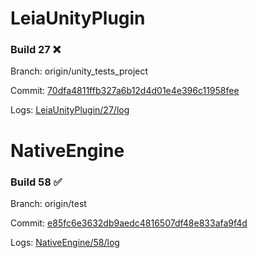 # LeiaUnityPlugin
### Build 27 :x:

Branch: origin/unity_tests_project

Commit: [70dfa4811ffb327a6b12d4d01e4e396c11958fee](https://github.com/LeiaInc/LeiaUnityPlugin/commit/70dfa4811ffb327a6b12d4d01e4e396c11958fee)

Logs: [LeiaUnityPlugin/27/log](LeiaUnityPlugin/27/log)




# NativeEngine
### Build 58 :white_check_mark:

Branch: origin/test

Commit: [e85fc6e3632db9aedc4816507df48e833afa9f4d](https://github.com/LeiaInc/NativeEngine/commit/e85fc6e3632db9aedc4816507df48e833afa9f4d)

Logs: [NativeEngine/58/log](NativeEngine/58/log)




